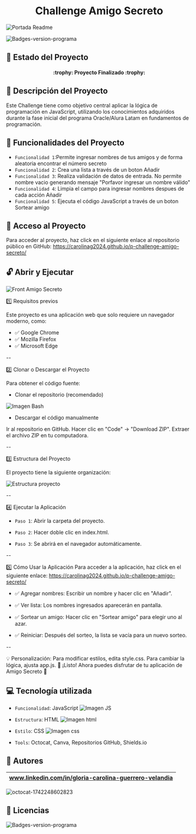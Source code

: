 <h1 align="center">Challenge Amigo Secreto</h1>

![Portada Readme](https://github.com/user-attachments/assets/0bce3636-51ce-4ffd-ba30-961e6c5c1884)

![Badges-version-programa](https://img.shields.io/badge/versión_1-G8_ONE-blue)

## :loudspeaker: Estado del Proyecto
<h4 align="center">
:trophy: Proyecto Finalizado :trophy:
</h4>


## :blue_book: Descripción del Proyecto
Este Challenge tiene como objetivo central aplicar la lógica de programación en JavaScript, utilizando los conocimientos adquiridos durante la fase inicial del programa Oracle/Alura Latam en fundamentos de programación.


## :rotating_light: Funcionalidades del Proyecto
- `Funcionalidad 1`:Permite ingresar nombres de tus amigos y de forma aleatoria encontrar el número secreto
- `Funcionalidad 2`: Crea una lista a través de un boton Añadir
- `Funcionalidad 3`: Realiza validación de datos de entrada. No permite nombre vacio generando mensaje "Porfavor ingresar un nombre válido"
- `Funcionalidad 4`: Limpia el campo para ingresar nombres despues de cada acción Añadir 
- `Funcionalidad 5`: Ejecuta el código JavaScript a través de un boton Sortear amigo  


## :key: Acceso al Proyecto
Para acceder al proyecto, haz click en el siguiente enlace al repositorio público en GitHub: https://carolinag2024.github.io/p-challenge-amigo-secreto/ 


## :unlock: Abrir y Ejecutar

![Front Amigo Secreto](https://github.com/user-attachments/assets/75f6e8a1-cc11-45a2-9c7f-a1488ea51ffb)

:one: Requisitos previos

Este proyecto es una aplicación web que solo requiere un navegador moderno, como:

- ✅ Google Chrome
- ✅ Mozilla Firefox
- ✅ Microsoft Edge

--

:two: Clonar o Descargar el Proyecto

Para obtener el código fuente:

* Clonar el repositorio (recomendado)

![Imagen Bash](https://github.com/user-attachments/assets/da6f7f8c-ccdb-4cac-97b1-bb450af65b38)

* Descargar el código manualmente

Ir al repositorio en GitHub.
Hacer clic en "Code" → "Download ZIP".
Extraer el archivo ZIP en tu computadora.

--

:three: Estructura del Proyecto

El proyecto tiene la siguiente organización:

![Estructura proyecto](https://github.com/user-attachments/assets/cb6b2c84-a834-48d3-bb3f-25438f6a9e49)

--

:four: Ejecutar la Aplicación

- `Paso 1`: Abrir la carpeta del proyecto.

- `Paso 2`: Hacer doble clic en index.html.

- `Paso 3`: Se abrirá en el navegador automáticamente.

--

:five: Cómo Usar la Aplicación
Para acceder a la aplicación, haz click en el siguiente enlace: https://carolinag2024.github.io/p-challenge-amigo-secreto/ 

- ✅ Agregar nombres: Escribir un nombre y hacer clic en "Añadir".

- ✅ Ver lista: Los nombres ingresados aparecerán en pantalla.

- ✅ Sortear un amigo: Hacer clic en "Sortear amigo" para elegir uno al azar.

- ✅ Reiniciar: Después del sorteo, la lista se vacía para un nuevo sorteo.

--

💡 Personalización:
Para modificar estilos, edita style.css.
Para cambiar la lógica, ajusta app.js.
🚀 ¡Listo! Ahora puedes disfrutar de tu aplicación de Amigo Secreto 🎉


## :computer: Tecnología utilizada
- `Funcionalidad`: JavaScript
![Imagen JS](https://github.com/user-attachments/assets/808d01b6-e4bb-456c-a2c9-a09c21457e33)

- `Estructura`: HTML
![Imagen html](https://github.com/user-attachments/assets/fc492bd3-2dd1-44e7-bea0-e4fc957e24b7)

- `Estilo`: CSS
![Imagen css](https://github.com/user-attachments/assets/94e1bd54-467f-4957-904d-b3fa05c2f7df)

- `Tools`: Octocat, Canva, Repositorios GitHub, Shields.io

## :information_desk_person: Autores
|www.linkedin.com/in/gloria-carolina-guerrero-velandia|
|:---:|
![octocat-1742248602823](https://github.com/user-attachments/assets/660be175-d307-4dfa-9bbd-03f8e75dc66b)

## :information_desk_person: Licencias
![Badges-version-programa](https://img.shields.io/badge/Licencia_MIT-2025-violet)
